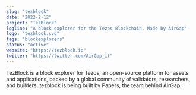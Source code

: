 ```yaml
---
slug: "tezblock"
date: "2022-2-12"
project: "TezBlock"
logline: "A block explorer for the Tezos Blockchain. Made by AirGap"
logo: "tezblock.svg"
tags: "blockexplorers"
status: "active"
website: "https://tezblock.io"
twitter: "https://twitter.com/AirGap_it"
---
```


TezBlock is a block explorer for Tezos, an open-source platform for assets and applications, backed by a global community of validators, researchers, and builders. tezblock is being built by Papers, the team behind AirGap.